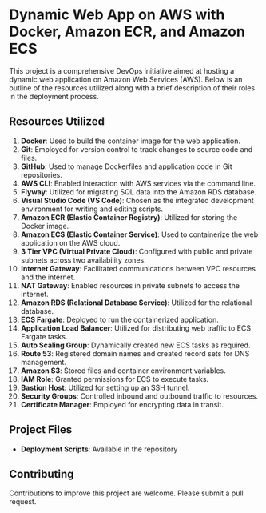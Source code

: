 # Dynamic Web App on AWS with Docker, Amazon ECR, and Amazon ECS

This project is a comprehensive DevOps initiative aimed at hosting a dynamic web application on Amazon Web Services (AWS). Below is an outline of the resources utilized along with a brief description of their roles in the deployment process.

## Resources Utilized

1. **Docker**: Used to build the container image for the web application.
2. **Git**: Employed for version control to track changes to source code and files.
3. **GitHub**: Used to manage Dockerfiles and application code in Git repositories.
4. **AWS CLI**: Enabled interaction with AWS services via the command line.
5. **Flyway**: Utilized for migrating SQL data into the Amazon RDS database.
6. **Visual Studio Code (VS Code)**: Chosen as the integrated development environment for writing and editing scripts.
7. **Amazon ECR (Elastic Container Registry)**: Utilized for storing the Docker image.
8. **Amazon ECS (Elastic Container Service)**: Used to containerize the web application on the AWS cloud.
9. **3 Tier VPC (Virtual Private Cloud)**: Configured with public and private subnets across two availability zones.
10. **Internet Gateway**: Facilitated communications between VPC resources and the internet.
11. **NAT Gateway**: Enabled resources in private subnets to access the internet.
12. **Amazon RDS (Relational Database Service)**: Utilized for the relational database.
13. **ECS Fargate**: Deployed to run the containerized application.
14. **Application Load Balancer**: Utilized for distributing web traffic to ECS Fargate tasks.
15. **Auto Scaling Group**: Dynamically created new ECS tasks as required.
16. **Route 53**: Registered domain names and created record sets for DNS management.
17. **Amazon S3**: Stored files and container environment variables.
18. **IAM Role**: Granted permissions for ECS to execute tasks.
19. **Bastion Host**: Utilized for setting up an SSH tunnel.
20. **Security Groups**: Controlled inbound and outbound traffic to resources.
21. **Certificate Manager**: Employed for encrypting data in transit.

## Project Files
- **Deployment Scripts**: Available in the repository

## Contributing
Contributions to improve this project are welcome. Please submit a pull request.
